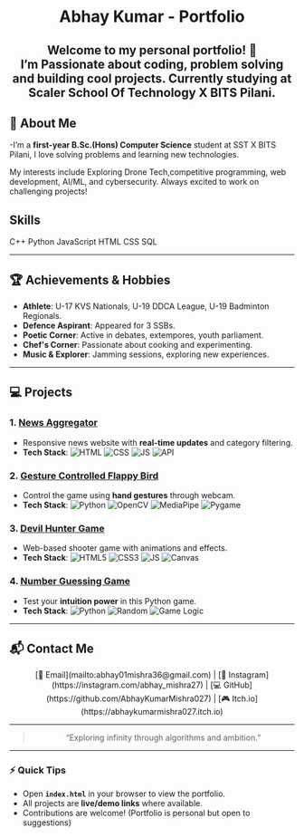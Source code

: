 <center>

# **Abhay Kumar - Portfolio**

Welcome to my personal portfolio! 🚀  
I’m Passionate about coding, problem solving and building cool projects. Currently studying at Scaler School Of Technology X BITS Pilani.
---

</center>

## 🌟 **About Me**
-I’m a **first-year B.Sc.(Hons) Computer Science** student at SST X BITS Pilani, I love solving problems and learning new technologies.

My interests include Exploring Drone Tech,competitive programming, web development, AI/ML, and cybersecurity. Always excited to work on challenging projects!

## **Skills**
C++ Python JavaScript HTML CSS SQL


---

## 🏆 **Achievements & Hobbies**
- **Athlete**: U-17 KVS Nationals, U-19 DDCA League, U-19 Badminton Regionals.  
- **Defence Aspirant**: Appeared for 3 SSBs.  
- **Poetic Corner**: Active in debates, extempores, youth parliament.  
- **Chef's Corner**: Passionate about cooking and experimenting.  
- **Music & Explorer**: Jamming sessions, exploring new experiences.

---

## 💻 **Projects**

### 1. [**News Aggregator**](https://github.com/AbhayKumarMishra027/News-Aggregator)
- Responsive news website with **real-time updates** and category filtering.  
- **Tech Stack**: ![HTML](https://img.shields.io/badge/HTML-E34F26?style=flat&logo=html5&logoColor=white) ![CSS](https://img.shields.io/badge/CSS-1572B6?style=flat&logo=css3&logoColor=white) ![JS](https://img.shields.io/badge/JS-F7DF1E?style=flat&logo=javascript&logoColor=black) ![API](https://img.shields.io/badge/API-000?style=flat&logo=data:image/png;base64,iVBORw0KGgoAAAANSUhEUgAAAAEAAAABCAQAAAC1HAwCAAAAC0lEQVR42mP8Xw8AAsMB9Z0E+U8AAAAASUVORK5CYII=)

### 2. [**Gesture Controlled Flappy Bird**](https://github.com/AbhayKumarMishra027/Reinforce_Club-SST/tree/main/Flappy_Bird_Hand_Gesture_Controls)
- Control the game using **hand gestures** through webcam.  
- **Tech Stack**: ![Python](https://img.shields.io/badge/Python-3776AB?style=flat&logo=python&logoColor=white) ![OpenCV](https://img.shields.io/badge/OpenCV-000?style=flat) ![MediaPipe](https://img.shields.io/badge/MediaPipe-000?style=flat) ![Pygame](https://img.shields.io/badge/Pygame-000?style=flat)

### 3. [**Devil Hunter Game**](https://abhaykumarmishra027.itch.io/devil-hunter)
- Web-based shooter game with animations and effects.  
- **Tech Stack**: ![HTML5](https://img.shields.io/badge/HTML5-E34F26?style=flat&logo=html5&logoColor=white) ![CSS3](https://img.shields.io/badge/CSS3-1572B6?style=flat&logo=css3&logoColor=white) ![JS](https://img.shields.io/badge/JS-F7DF1E?style=flat&logo=javascript&logoColor=black) ![Canvas](https://img.shields.io/badge/Canvas-000?style=flat)

### 4. [**Number Guessing Game**](https://github.com/AbhayKumarMishra027/Number-Guessing-Game)
- Test your **intuition power** in this Python game.  
- **Tech Stack**: ![Python](https://img.shields.io/badge/Python-3776AB?style=flat&logo=python&logoColor=white) ![Random](https://img.shields.io/badge/Random-000?style=flat) ![Game Logic](https://img.shields.io/badge/Game%20Logic-000?style=flat)

---

## 📬 **Contact Me**
<center>
[📧 Email](mailto:abhay01mishra36@gmail.com) | [📸 Instagram](https://instagram.com/abhay_mishra27) | [💻 GitHub](https://github.com/AbhayKumarMishra027) | [🎮 Itch.io](https://abhaykumarmishra027.itch.io)
</center>

---

<center>

> “Exploring infinity through algorithms and ambition.”

</center>

---

### ⚡ **Quick Tips**
- Open **`index.html`** in your browser to view the portfolio.  
- All projects are **live/demo links** where available.  
- Contributions are welcome! (Portfolio is personal but open to suggestions)
